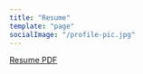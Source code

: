 ```yaml
---
title: "Resume"
template: "page"
socialImage: "/profile-pic.jpg"
---
```


<object data="/files/Resume-Design.pdf" type="application/pdf" width="700px" height="700px">
</object>

<a href="/files/Resume-Design.pdf" target="_blank">Resume PDF</a>

